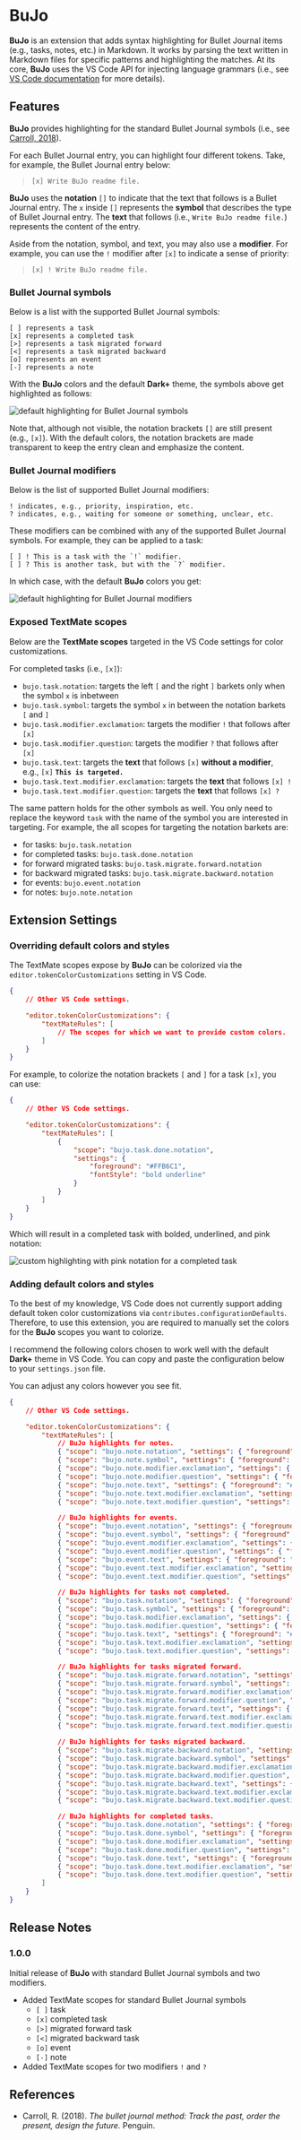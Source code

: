 # BuJo

**BuJo** is an extension that adds syntax highlighting for Bullet Journal items (e.g., tasks, notes, etc.) in Markdown.
It works by parsing the text written in Markdown files for specific patterns and highlighting the matches.
At its core, **BuJo** uses the VS Code API for injecting language grammars (i.e., see [VS Code documentation](https://code.visualstudio.com/api/language-extensions/syntax-highlight-guide) for more details).

## Features

**BuJo** provides highlighting for the standard Bullet Journal symbols (i.e., see [Carroll, 2018](https://bulletjournal.com/pages/book)). 

For each Bullet Journal entry, you can highlight four different tokens. Take, for example, the Bullet Journal entry below: 

> `[x] Write BuJo readme file.`

**BuJo** uses the **notation** `[]` to indicate that the text that follows is a Bullet Journal entry. The `x` inside `[]` represents the **symbol** that describes the type of Bullet Journal entry. The **text** that follows (i.e., `Write BuJo readme file.`) represents the content of the entry.

Aside from the notation, symbol, and text, you may also use a **modifier**. For example, you can use the `!` modifier after `[x]` to indicate a sense of priority:

> `[x] ! Write BuJo readme file.`

### Bullet Journal symbols
Below is a list with the supported Bullet Journal symbols:

    [ ] represents a task
    [x] represents a completed task
    [>] represents a task migrated forward
    [<] represents a task migrated backward
    [o] represents an event
    [-] represents a note

With the **BuJo** colors and the default **Dark+** theme, the symbols above get highlighted as follows:

![default highlighting for Bullet Journal symbols](./images/symbols.png)

Note that, although not visible, the notation brackets `[]` are still present (e.g., `[x]`). With the default colors, the notation brackets are made transparent to keep the entry clean and emphasize the content.

### Bullet Journal modifiers
Below is the list of supported Bullet Journal modifiers:

    ! indicates, e.g., priority, inspiration, etc.
    ? indicates, e.g., waiting for someone or something, unclear, etc.

These modifiers can be combined with any of the supported Bullet Journal symbols. For example, they can be applied to a task:

    [ ] ! This is a task with the `!` modifier.
    [ ] ? This is another task, but with the `?` modifier.

In which case, with the default **BuJo** colors you get:

![default highlighting for Bullet Journal modifiers](./images/modifiers.png)

### Exposed TextMate scopes
Below are the **TextMate scopes** targeted in the VS Code settings for color customizations.

For completed tasks (i.e., `[x]`):

- `bujo.task.notation`: targets the left `[` and the right `]` barkets only when the symbol `x` is inbetween
- `bujo.task.symbol`: targets the symbol `x` in between the notation barkets `[` and `]`  
- `bujo.task.modifier.exclamation`: targets the modifier `!` that follows after `[x]`
- `bujo.task.modifier.question`: targets the modifier `?` that follows after `[x]`
- `bujo.task.text`: targets the **text** that follows `[x]` **without a modifier**, e.g., `[x]` __`This is targeted.`__
- `bujo.task.text.modifier.exclamation`: targets the **text** that follows `[x] ! `
- `bujo.task.text.modifier.question`: targets the **text** that follows `[x] ? `

The same pattern holds for the other symbols as well. You only need to replace the keyword `task` with the name of the symbol you are interested in targeting. For example, the all scopes for targeting the notation barkets are:

- for tasks: `bujo.task.notation`
- for completed tasks: `bujo.task.done.notation`
- for forward migrated tasks: `bujo.task.migrate.forward.notation`
- for backward migrated tasks: `bujo.task.migrate.backward.notation`
- for events: `bujo.event.notation`
- for notes: `bujo.note.notation`


## Extension Settings

### Overriding default colors and styles

The TextMate scopes expose by **BuJo** can be colorized via the `editor.tokenColorCustomizations` setting in VS Code.

```json
{
    // Other VS Code settings.

    "editor.tokenColorCustomizations": {
        "textMateRules": [
            // The scopes for which we want to provide custom colors.
        ]
    }
}
```

For example, to colorize the notation brackets `[` and `]` for a task `[x]`, you can use:

```json
{
    // Other VS Code settings.

    "editor.tokenColorCustomizations": {
        "textMateRules": [
            { 
                "scope": "bujo.task.done.notation", 
                "settings": { 
                    "foreground": "#FFB6C1",
                    "fontStyle": "bold underline"
                } 
            }
        ]
    }
}
```

Which will result in a completed task with bolded, underlined, and pink notation:

![custom highlighting with pink notation for a completed task](./images/override.png)

### Adding default colors and styles

To the best of my knowledge, VS Code does not currently support adding default token color customizations via `contributes.configurationDefaults`.
Therefore, to use this extension, you are required to manually set the colors for the **BuJo** scopes you want to colorize.

I recommend the following colors chosen to work well with the default **Dark+** theme in VS Code. 
You can copy and paste the configuration below to your `settings.json` file.

You can adjust any colors however you see fit.

```json
{
    // Other VS Code settings.

    "editor.tokenColorCustomizations": {
        "textMateRules": [
            // BuJo highlights for notes.
            { "scope": "bujo.note.notation", "settings": { "foreground": "#1E1E1E" } },
            { "scope": "bujo.note.symbol", "settings": { "foreground": "#CECECE" } },
            { "scope": "bujo.note.modifier.exclamation", "settings": { "foreground": "#FF6E64", "fontStyle": "bold" } },
            { "scope": "bujo.note.modifier.question", "settings": { "foreground": "#B14545", "fontStyle": "bold" } },
            { "scope": "bujo.note.text", "settings": { "foreground": "#CECECE" } },
            { "scope": "bujo.note.text.modifier.exclamation", "settings": { "foreground": "#CECECE" } },
            { "scope": "bujo.note.text.modifier.question", "settings": { "foreground": "#CECECE" } },

            // BuJo highlights for events.
            { "scope": "bujo.event.notation", "settings": { "foreground": "#1E1E1E" } },
            { "scope": "bujo.event.symbol", "settings": { "foreground": "#D6A418" } },
            { "scope": "bujo.event.modifier.exclamation", "settings": { "foreground": "#FF6E64", "fontStyle": "bold" } },
            { "scope": "bujo.event.modifier.question", "settings": { "foreground": "#B14545", "fontStyle": "bold" } },
            { "scope": "bujo.event.text", "settings": { "foreground": "#D6A418" } },
            { "scope": "bujo.event.text.modifier.exclamation", "settings": { "foreground": "#D6A418" } },
            { "scope": "bujo.event.text.modifier.question", "settings": { "foreground": "#D6A418" } },

            // BuJo highlights for tasks not completed.
            { "scope": "bujo.task.notation", "settings": { "foreground": "#7599C3" } },
            { "scope": "bujo.task.symbol", "settings": { "foreground": "#00000000" } },
            { "scope": "bujo.task.modifier.exclamation", "settings": { "foreground": "#FF6E64", "fontStyle": "bold" } },
            { "scope": "bujo.task.modifier.question", "settings": { "foreground": "#B14545", "fontStyle": "bold" } },
            { "scope": "bujo.task.text", "settings": { "foreground": "#7599C3" } },
            { "scope": "bujo.task.text.modifier.exclamation", "settings": { "foreground": "#7599C3", "fontStyle": "bold" } },
            { "scope": "bujo.task.text.modifier.question", "settings": { "foreground": "#7599C3" } },

            // BuJo highlights for tasks migrated forward.
            { "scope": "bujo.task.migrate.forward.notation", "settings": { "foreground": "#1E1E1E" } },
            { "scope": "bujo.task.migrate.forward.symbol", "settings": { "foreground": "#4D6C7D" } },
            { "scope": "bujo.task.migrate.forward.modifier.exclamation", "settings": { "foreground": "#FF6E64", "fontStyle": "bold" } },
            { "scope": "bujo.task.migrate.forward.modifier.question", "settings": { "foreground": "#B14545", "fontStyle": "bold" } },
            { "scope": "bujo.task.migrate.forward.text", "settings": { "foreground": "#4D6C7D" } },
            { "scope": "bujo.task.migrate.forward.text.modifier.exclamation", "settings": { "foreground": "#4D6C7D" } },
            { "scope": "bujo.task.migrate.forward.text.modifier.question", "settings": { "foreground": "#4D6C7D" } },
            
            // BuJo highlights for tasks migrated backward.
            { "scope": "bujo.task.migrate.backward.notation", "settings": { "foreground": "#1E1E1E" } },
            { "scope": "bujo.task.migrate.backward.symbol", "settings": { "foreground": "#4D6C7D" } },
            { "scope": "bujo.task.migrate.backward.modifier.exclamation", "settings": { "foreground": "#FF6E64", "fontStyle": "bold" } },
            { "scope": "bujo.task.migrate.backward.modifier.question", "settings": { "foreground": "#B14545", "fontStyle": "bold" } },
            { "scope": "bujo.task.migrate.backward.text", "settings": { "foreground": "#4D6C7D" } },
            { "scope": "bujo.task.migrate.backward.text.modifier.exclamation", "settings": { "foreground": "#4D6C7D" } },
            { "scope": "bujo.task.migrate.backward.text.modifier.question", "settings": { "foreground": "#4D6C7D" } },

            // BuJo highlights for completed tasks.
            { "scope": "bujo.task.done.notation", "settings": { "foreground": "#1E1E1E" } },
            { "scope": "bujo.task.done.symbol", "settings": { "foreground": "#6D6D6D" } },
            { "scope": "bujo.task.done.modifier.exclamation", "settings": { "foreground": "#6D6D6D", "fontStyle": "bold" } },
            { "scope": "bujo.task.done.modifier.question", "settings": { "foreground": "#6D6D6D", "fontStyle": "bold" } },
            { "scope": "bujo.task.done.text", "settings": { "foreground": "#6D6D6D" } },
            { "scope": "bujo.task.done.text.modifier.exclamation", "settings": { "foreground": "#6D6D6D" } },
            { "scope": "bujo.task.done.text.modifier.question", "settings": { "foreground": "#6D6D6D" } }
        ]
    }
}
```


## Release Notes

### 1.0.0

Initial release of **BuJo** with standard Bullet Journal symbols and two modifiers.

- Added TextMate scopes for standard Bullet Journal symbols
    - `[ ]` task
    - `[x]` completed task
    - `[>]` migrated forward task
    - `[<]` migrated backward task
    - `[o]` event
    - `[-]` note
- Added TextMate scopes for two modifiers `!` and `?`

## References
- Carroll, R. (2018). *The bullet journal method: Track the past, order the present, design the future.* Penguin.
